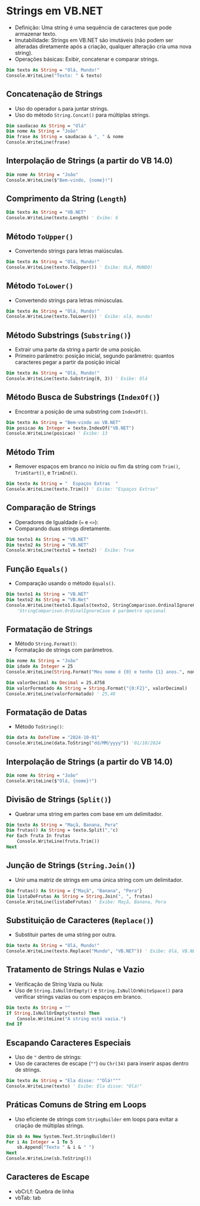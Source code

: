 # Strings em VB.NET

- Definição: Uma string é uma sequência de caracteres que pode armazenar texto.
- Imutabilidade: Strings em VB.NET são imutáveis (não podem ser alteradas diretamente após a criação, qualquer alteração cria uma nova string).
- Operações básicas: Exibir, concatenar e comparar strings.

~~~vb
Dim texto As String = "Olá, Mundo!"
Console.WriteLine("Texto: " & texto)
~~~

## Concatenação de Strings

- Uso do operador `&` para juntar strings.
- Uso do método `String.Concat()` para múltiplas strings.

~~~vb
Dim saudacao As String = "Olá"
Dim nome As String = "João"
Dim frase As String = saudacao & ", " & nome
Console.WriteLine(frase)
~~~

## Interpolação de Strings (a partir do VB 14.0)

~~~vb
Dim nome As String = "João"
Console.WriteLine($"Bem-vindo, {nome}!")
~~~

## Comprimento da String (`Length`)

~~~vb
Dim texto As String = "VB.NET"
Console.WriteLine(texto.Length) ' Exibe: 6
~~~

## Método `ToUpper()`

- Convertendo strings para letras maiúsculas.

~~~vb
Dim texto As String = "Olá, Mundo!"
Console.WriteLine(texto.ToUpper()) ' Exibe: OLÁ, MUNDO!
~~~

## Método `ToLower()`

- Convertendo strings para letras minúsculas.

~~~vb
Dim texto As String = "Olá, Mundo!"
Console.WriteLine(texto.ToLower()) ' Exibe: olá, mundo!
~~~

## Método Substrings (`Substring()`)

- Extrair uma parte da string a partir de uma posição.
- Primeiro parâmetro: posição inicial, segundo parâmetro: quantos caracteres pegar a partir da posição inicial

~~~vb
Dim texto As String = "Olá, Mundo!"
Console.WriteLine(texto.Substring(0, 3)) ' Exibe: Olá
~~~

## Método Busca de Substrings (`IndexOf()`)

- Encontrar a posição de uma substring com `IndexOf()`.

~~~vb
Dim texto As String = "Bem-vindo ao VB.NET"
Dim posicao As Integer = texto.IndexOf("VB.NET")
Console.WriteLine(posicao) ' Exibe: 13
~~~

## Método Trim

- Remover espaços em branco no início ou fim da string com `Trim()`, `TrimStart()`, e `TrimEnd()`.

~~~vb
Dim texto As String = "  Espaços Extras  "
Console.WriteLine(texto.Trim()) ' Exibe: "Espaços Extras"
~~~

## Comparação de Strings

- Operadores de Igualdade (`=` e `<>`):
- Comparando duas strings diretamente.

~~~vb
Dim texto1 As String = "VB.NET"
Dim texto2 As String = "VB.NET"
Console.WriteLine(texto1 = texto2) ' Exibe: True
~~~

## Função `Equals()`

- Comparação usando o método `Equals()`.

~~~vb
Dim texto1 As String = "VB.NET"
Dim texto2 As String = "VB.Net"
Console.WriteLine(texto1.Equals(texto2, StringComparison.OrdinalIgnoreCase)) ' Exibe: True
    'StringComparison.OrdinalIgnoreCase é parâmetro opcional
~~~

## Formatação de Strings

- Método `String.Format()`:
- Formatação de strings com parâmetros.

~~~vb
Dim nome As String = "João"
Dim idade As Integer = 25
Console.WriteLine(String.Format("Meu nome é {0} e tenho {1} anos.", nome, idade))
~~~

~~~vb
Dim valorDecimal As Decimal = 25.4758
Dim valorFormatado As String = String.Format("{0:F2}", valorDecimal)
Console.WriteLine(valorFormatado) ' 25,48
~~~

## Formatação de Datas 

- Método `ToString()`:

~~~vb
Dim data As DateTime = "2024-10-01"
Console.WriteLine(data.ToString("dd/MM/yyyy")) '01/10/2024
~~~

## Interpolação de Strings (a partir do VB 14.0)

~~~vb
Dim nome As String = "João"
Console.WriteLine($"Olá, {nome}!")
~~~

## Divisão de Strings (`Split()`)

- Quebrar uma string em partes com base em um delimitador.

~~~vb
Dim texto As String = "Maçã, Banana, Pera"
Dim frutas() As String = texto.Split(","c)
For Each fruta In frutas
    Console.WriteLine(fruta.Trim())
Next
~~~

## Junção de Strings (`String.Join()`)

- Unir uma matriz de strings em uma única string com um delimitador.

~~~vb
Dim frutas() As String = {"Maçã", "Banana", "Pera"}
Dim listaDeFrutas As String = String.Join(", ", frutas)
Console.WriteLine(listaDeFrutas) ' Exibe: Maçã, Banana, Pera
~~~

## Substituição de Caracteres (`Replace()`)

- Substituir partes de uma string por outra.

~~~vb
Dim texto As String = "Olá, Mundo!"
Console.WriteLine(texto.Replace("Mundo", "VB.NET")) ' Exibe: Olá, VB.NET!
~~~

## Tratamento de Strings Nulas e Vazio

- Verificação de String Vazia ou Nula:
- Uso de `String.IsNullOrEmpty()` e `String.IsNullOrWhiteSpace()` para verificar strings vazias ou com espaços em branco.

~~~vb
Dim texto As String = ""
If String.IsNullOrEmpty(texto) Then
    Console.WriteLine("A string está vazia.")
End If
~~~

## Escapando Caracteres Especiais

- Uso de `"` dentro de strings:
- Uso de caracteres de escape (`""`) ou `Chr(34)` para inserir aspas dentro de strings.

~~~vb
Dim texto As String = "Ela disse: ""Olá!"""
Console.WriteLine(texto) ' Exibe: Ela disse: "Olá!"
~~~

## Práticas Comuns de String em Loops

- Uso eficiente de strings com `StringBuilder` em loops para evitar a criação de múltiplas strings.

~~~vb
Dim sb As New System.Text.StringBuilder()
For i As Integer = 1 To 5
    sb.Append("Texto " & i & " ")
Next
Console.WriteLine(sb.ToString())
~~~

## Caracteres de Escape

- vbCrLf: Quebra de linha
- vbTab: tab
